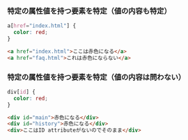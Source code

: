 ### 特定の属性値を持つ要素を特定（値の内容も特定）

```css
a[href="index.html"] {
  color: red;
}
```

```html
<a href="index.html">ここは赤色になる</a>
<a href="faq.html">これは赤色にならない</a>
```

### 特定の属性値を持つ要素を特定（値の内容は問わない）

```css
div[id] {
  color: red;
}
```

```html
<div id="main">赤色になる</div>
<div id="history">赤色になる</div>
<div>ここはID attributeがないのでそのまま</div>
```
